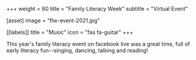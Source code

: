 +++
weight = 60
title = "Family Literacy Week"
subtitle = "Virtual Event"

[asset]
  image = "flw-event-2021.jpg"
  
[[labels]]
  title = "Music"
  icon = "fas fa-guitar"
+++

This year's family literacy event on facebook live was a great time, full of early literacy fun--singing, dancing, talking and reading!
